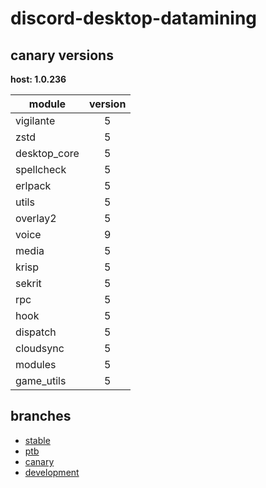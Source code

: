 # discord-desktop-datamining

## canary versions

**host: 1.0.236**

| module | version |
| ------ | :-----: |
| vigilante | 5 |
| zstd | 5 |
| desktop_core | 5 |
| spellcheck | 5 |
| erlpack | 5 |
| utils | 5 |
| overlay2 | 5 |
| voice | 9 |
| media | 5 |
| krisp | 5 |
| sekrit | 5 |
| rpc | 5 |
| hook | 5 |
| dispatch | 5 |
| cloudsync | 5 |
| modules | 5 |
| game_utils | 5 |

## branches

- [stable](https://github.com/OpenAsar/discord-desktop-datamining/tree/stable)
- [ptb](https://github.com/OpenAsar/discord-desktop-datamining/tree/ptb)
- [canary](https://github.com/OpenAsar/discord-desktop-datamining/tree/canary)
- [development](https://github.com/OpenAsar/discord-desktop-datamining/tree/development)